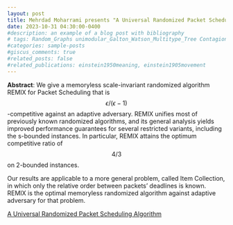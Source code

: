 ```yaml
---
layout: post
title: Mehrdad Moharrami presents "A Universal Randomized Packet Scheduling Algorithm"
date: 2023-10-31 04:30:00-0400
#description: an example of a blog post with bibliography
# tags: Random_Graphs unimodular_Galton_Watson_Multitype_Tree Contagion_Threshold Threshold_Model Differential_Equation_Approximation
#categories: sample-posts
#giscus_comments: true
#related_posts: false
#related_publications: einstein1950meaning, einstein1905movement
---
```


**Abstract**: We give a memoryless scale-invariant randomized algorithm REMIX for Packet Scheduling that is $$\epsilon/(\epsilon−1)$$-competitive against an adaptive adversary. REMIX unifies most of previously known randomized algorithms, and its general analysis yields improved performance guarantees for several restricted variants, including the s-bounded instances. In particular, REMIX attains the optimum competitive ratio of $$4/3$$ on 2-bounded instances.

Our results are applicable to a more general problem, called Item Collection, in which only the relative order between packets’ deadlines is known. REMIX is the optimal memoryless randomized algorithm against adaptive adversary for that problem.

[A Universal Randomized Packet Scheduling Algorithm](https://link.springer.com/article/10.1007/s00453-012-9700-0)